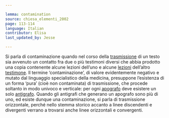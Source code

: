 ```yaml
---

lemma: contamination
source: chiesa_elementi_2002
page: 113-114
language: Italian
contributor: Elisa
last_updated_by: Jesse

---
```

Si parla di contaminazione quando nel corso della [trasmissione](textualTransmission.html) di un testo sia avvenuto un contatto fra due o più testimoni diversi che abbia prodotto una copia contenente alcune lezioni dell’uno e alcune [lezioni](readingVariant.html) dell’altro [testimone](witness.html).
Il termine ‘contaminazione’, di valore evidentemente negativo e mutato dal linguaggio specialistico della medicina, presuppone l’esistenza di un forma ‘pura’ (cioè non contaminata) di trasmissione, che procede soltanto in modo univoco e verticale: per ogni [apografo](apograph.html) deve esistere un solo [antigrafo](antigraph.html). Quando gli antigrafi che generano un apografo sono più di uno, ed esiste dunque una contaminazione, si parla di trasmissione orizzontale, perché nello stemma storico accanto a linee discendenti e divergenti verrano a trovarsi anche linee orizzontali e convergenti.

